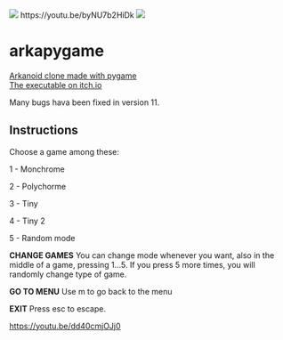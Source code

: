 <img src="https://i2.wp.com/pythonprogramming.altervista.org/wp-content/uploads/2020/08/arkapygame_20.png?resize=676%2C483&ssl=1">
https://youtu.be/byNU7b2HiDk
<img src="https://i1.wp.com/pythonprogramming.altervista.org/wp-content/uploads/2020/07/particles.png?w=499&ssl=1">
<h1>arkapygame</h1>
<a href="https://pythonprogramming.altervista.org/particles-in-arkapygame-v-10-0">Arkanoid clone made with pygame</a>
<br>
<a href="https://formazione.itch.io/arkapygame">The executable on itch.io</a>

Many bugs hava been fixed in version 11.

<h2>Instructions</h2>

Choose a game among these:

1 - Monchrome

2 - Polychorme

3 - Tiny

4 - Tiny 2

5 - Random mode


<b>CHANGE GAMES</b>
You can change mode whenever you want, also in the middle of a game, pressing 1...5.
If you press 5 more times, you will randomly change type of game.

<b>GO TO MENU</b>
Use m to go back to the menu

<b>EXIT</b>
Press esc to escape.


https://youtu.be/dd40cmjOJj0
